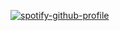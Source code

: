 






[![spotify-github-profile](https://spotify-github-profile.vercel.app/api/view?uid=31c35kgaxrzq6uz34pzem25tvuxm&cover_image=true&theme=default&show_offline=false&background_color=121212&interchange=false&bar_color=73ff57&bar_color_cover=true)](https://spotify-github-profile.vercel.app/api/view?uid=31c35kgaxrzq6uz34pzem25tvuxm&redirect=true)

